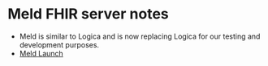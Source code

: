 # Meld FHIR server notes

- Meld is similar to Logica and is now replacing Logica for our testing and development purposes.
- [Meld Launch](https://meld.interop.community/UniteUsDemo/launch)
